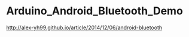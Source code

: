 Arduino_Android_Bluetooth_Demo
==============================

http://alex-yh99.github.io/article/2014/12/06/android-bluetooth
